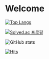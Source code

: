 # Welcome 

﻿[![Top Langs](https://github-readme-stats.vercel.app/api/top-langs/?username=rafaam11&langs_count=10&layout=compact&theme=dark)](https://github.com/rafaam11/rafaam11)﻿

[![Solved.ac 프로필](http://mazassumnida.wtf/api/v2/generate_badge?boj=dgrme21)](https://solved.ac/dgrme21)

![GitHub stats](https://github-readme-stats.vercel.app/api?username=rafaam11&show_icons=true&theme=radical)

[![Hits](https://hits.seeyoufarm.com/api/count/incr/badge.svg?url=https%3A%2F%2Fgithub.com%2Frafaam11%2Fhit-counter&count_bg=%2379C83D&title_bg=%23555555&icon=&icon_color=%23E7E7E7&title=hits&edge_flat=false)](https://hits.seeyoufarm.com)
